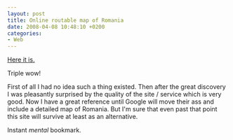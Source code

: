 ```yaml
---
layout: post
title: Online routable map of Romania
date: 2008-04-08 10:48:10 +0200
categories:
- Web
---
```

<p><a href="http://www.ro.map24.com/">Here it is.</a></p>
<p>Triple wow!</p>
<p>First of all I had no idea such a thing existed. Then after the great discovery I was pleasantly surprised by the quality of the site / service which is very good. Now I have a great reference until Google will move their ass and include a detailed map of Romania. But I'm sure that even past that point this site will survive at least as an alternative.</p>
<p>Instant <em>mental</em> bookmark.</p>
